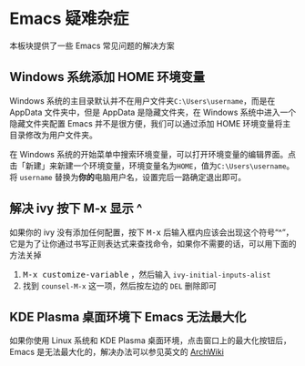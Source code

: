 # Emacs 疑难杂症

本板块提供了一些 Emacs 常见问题的解决方案

## Windows 系统添加 HOME 环境变量

Windows 系统的主目录默认并不在用户文件夹`C:\Users\username`，而是在 AppData 文件夹中，但是 AppData 是隐藏文件夹，在 Windows 系统中进入一个隐藏文件夹配置 Emacs 并不是很方便，我们可以通过添加 HOME 环境变量将主目录修改为用户文件夹。

在 Windows 系统的开始菜单中搜索环境变量，可以打开环境变量的编辑界面。点击「新建」来新建一个环境变量，环境变量名为`HOME`，值为`C:\Users\username`。将 `username` 替换为**你的**电脑用户名，设置完后一路确定退出即可。

## 解决 ivy 按下 M-x 显示 ^

如果你的 ivy 没有添加任何配置，按下 <kbd>M-x</kbd>  后输入框内应该会出现这个符号“^”，它是为了让你通过书写正则表达式来查找命令，如果你不需要的话，可以用下面的方法关掉

1. <kbd>M-x customize-variable</kbd> ，然后输入 `ivy-initial-inputs-alist`
2. 找到 `counsel-M-x` 这一项，然后按左边的 `DEL` 删除即可

## KDE Plasma 桌面环境下 Emacs 无法最大化

如果你使用 Linux 系统和 KDE Plasma 桌面环境，点击窗口上的最大化按钮后，Emacs 是无法最大化的，解决办法可以参见英文的 [ArchWiki](https://wiki.archlinux.org/title/Emacs#Improper_window_resizing_in_KDE)
